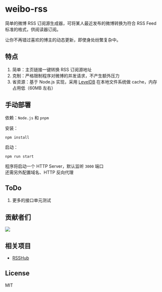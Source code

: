 # weibo-rss

简单的微博 RSS 订阅源生成器，可将某人最近发布的微博转换为符合 RSS Feed 标准的格式，供阅读器订阅。  

让你不再错过喜欢的博主的动态更新，即使身处纷繁复杂中。

## 特点
1. 简单：主页链接一键转换 RSS 订阅源地址
2. 克制：严格限制程序对微博的并发请求，不产生额外压力
3. 省资源：基于 Node.js 实现，采用 [LevelDB](https://github.com/google/leveldb) 在本地文件系统做 cache，内存占用低（60MB 左右）

## 手动部署

依赖：`Node.js` 和 `pnpm`  

安装：
```
npm install
```

启动：
```
npm run start
```

程序将启动一个 HTTP Server，默认监听 `3000` 端口  
还需另外配置域名、HTTP 反向代理

## ToDo
1. 更多的接口单元测试

## 贡献者们
<a href="https://github.com/zgq354/weibo-rss/graphs/contributors">
  <img src="https://contrib.rocks/image?repo=zgq354/weibo-rss" />
</a>

## 相关项目

* [RSSHub](https://github.com/DIYgod/RSSHub)

## License

MIT
